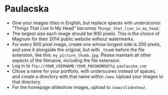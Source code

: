 # Paulacska
* Give your images titles in English, but replace spaces with _underscores_: "Things That Live In My Head" becomes `Things_that_live_in_my_head`.
* The largest size each image should be 900 pixels. This is the choice of Magnum for their 2014 public website without watermarks.
* For every 900 pixel image, create one whose longest side is 200 pixels, and save it alongside the original, but with `_thumb` before the file extension, like this: `my_picture_thumb.jpg`. Please maintain all other aspects of the filename, including the file extension.
* Log in to `ftp://YOUR_USERNAME:YOUR_PASSWORD@ftp.paulacska.com`
* Chose a name for your portfolio, with underscores instead of spaces, and create a directory with that name within `/www`. Upload your images to that directory.
* For the homepage slideshow images, upload to `/www/slideshow/`.
